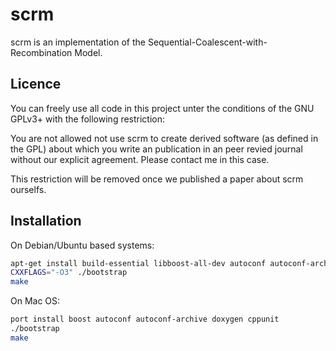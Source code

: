 scrm
====

scrm is an implementation of the Sequential-Coalescent-with-Recombination Model.

## Licence
You can freely use all code in this project unter the conditions of the GNU
GPLv3+ with the following restriction: 

You are not allowed not use scrm to create derived software (as defined in the GPL) about which you write an publication in an peer
revied journal without our explicit agreement. Please contact me in this case.

This restriction will be removed once we published a paper about scrm ourselfs.

## Installation
On Debian/Ubuntu based systems:
```bash
apt-get install build-essential libboost-all-dev autoconf autoconf-archive doxygen libcppunit-dev
CXXFLAGS="-O3" ./bootstrap
make
```

On Mac OS:
```bash
port install boost autoconf autoconf-archive doxygen cppunit 
./bootstrap
make

```

